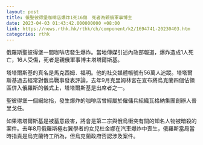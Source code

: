 ```yaml
---
layout: post
title: 俄聖彼得堡咖啡店爆炸1死16傷　死者為親俄軍事博主
date: 2023-04-03 01:43:42.000000000 +08:00
link: https://news.rthk.hk/rthk/ch/component/k2/1694741-20230403.htm
categories: rthk
---
```


俄羅斯聖彼得堡一間咖啡店發生爆炸。當地傳媒引述內政部報道，爆炸造成1人死亡，16人受傷，死者是親俄軍事博主塔塔爾斯基。

塔塔爾斯基的真名是馬克西姆．福明。他的社交媒體帳號有56萬人追蹤。塔塔爾斯基過去經常對俄烏戰事發表評論，去年9月克里姆林宮在宣布將烏克蘭四個佔領區併入俄羅斯的儀式上，塔塔爾斯基是出席者之一。

聖彼得堡一個網站指，發生爆炸的咖啡店曾經屬於僱傭兵組織瓦格納集團創辦人普里戈任。

如果塔塔爾斯基是被蓄意殺害，將會是第二宗與俄烏衝突有關的知名人物被暗殺的案件。去年8月俄羅斯極右翼學者的女兒杜金娜在汽車爆炸中喪生，俄羅斯當局當時指責是烏克蘭特工所為，但烏克蘭政府否認涉及案件。
